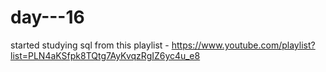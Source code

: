 # day---16


started studying sql from this playlist - https://www.youtube.com/playlist?list=PLN4aKSfpk8TQtg7AyKvqzRgIZ6yc4u_e8
